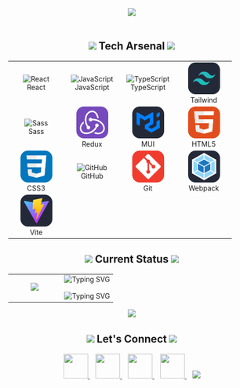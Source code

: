 <div align="center">
  <img src="https://capsule-render.vercel.app/api?type=venom&height=300&color=gradient&text=Amirhossein%20Khalaj%20Asadi&fontSize=70&desc=Frontend%20Developer%20|%20AI%20Explorer&animation=twinkling&fontColor=00FFFF&descSize=20&descAlignY=62&descAlign=50"/>
</div>

<br>

<h2 align="center">
  <img src="https://media.giphy.com/media/jSKBmKkvo2dPQQtsR1/giphy.gif" width="40px" /> Tech Arsenal <img src="https://media.giphy.com/media/jSKBmKkvo2dPQQtsR1/giphy.gif" width="40px" />
</h2>

<div align="center">
  <table align="center">
  <tr>
    <td align="center" width="100">
      <img src="https://techstack-generator.vercel.app/react-icon.svg" alt="React" width="65" height="65" />
      <br>React
    </td>
    <td align="center" width="100">
      <img src="https://techstack-generator.vercel.app/js-icon.svg" alt="JavaScript" width="65" height="65" />
      <br>JavaScript
    </td>
    <td align="center" width="100">
      <img src="https://techstack-generator.vercel.app/ts-icon.svg" alt="TypeScript" width="65" height="65" />
      <br>TypeScript
    </td>
    <td align="center" width="100">
      <img src="https://raw.githubusercontent.com/tandpfun/skill-icons/main/icons/TailwindCSS-Dark.svg" alt="Tailwind" width="65" height="65" />
      <br>Tailwind
    </td>
  </tr>
  <tr>
    <td align="center" width="100">
      <img src="https://techstack-generator.vercel.app/sass-icon.svg" alt="Sass" width="65" height="65" />
      <br>Sass
    </td>
    <td align="center" width="100">
      <img src="https://raw.githubusercontent.com/tandpfun/skill-icons/main/icons/Redux.svg" alt="Redux" width="65" height="65" />
      <br>Redux
    </td>
    <td align="center" width="100">
      <img src="https://raw.githubusercontent.com/tandpfun/skill-icons/main/icons/MaterialUI-Dark.svg" alt="Material UI" width="65" height="65" />
      <br>MUI
    </td>
    <td align="center" width="100">
      <img src="https://raw.githubusercontent.com/tandpfun/skill-icons/main/icons/HTML.svg" alt="HTML5" width="65" height="65" />
      <br>HTML5
    </td>
  </tr>
  <tr>
    <td align="center" width="100">
      <img src="https://raw.githubusercontent.com/tandpfun/skill-icons/main/icons/CSS.svg" alt="CSS3" width="65" height="65" />
      <br>CSS3
    </td>
    <td align="center" width="100">
      <img src="https://techstack-generator.vercel.app/github-icon.svg" alt="GitHub" width="65" height="65" />
      <br>GitHub
    </td>
    <td align="center" width="100">
      <img src="https://raw.githubusercontent.com/tandpfun/skill-icons/main/icons/Git.svg" alt="Git" width="65" height="65" />
      <br>Git
    </td>
    <td align="center" width="100">
      <img src="https://raw.githubusercontent.com/tandpfun/skill-icons/main/icons/Webpack-Dark.svg" alt="Webpack" width="65" height="65" />
      <br>Webpack
    </td>
  </tr>
  <tr>
    <td align="center" width="100">
      <img src="https://raw.githubusercontent.com/tandpfun/skill-icons/main/icons/Vite-Dark.svg" alt="Vite" width="65" height="65" />
      <br>Vite
    </td>
  </tr>
</table>
</div>



<h2 align="center">
  <img src="https://media.giphy.com/media/WFZvB7VIXBgiz3oDXE/giphy.gif" width="35px" /> Current Status <img src="https://media.giphy.com/media/WFZvB7VIXBgiz3oDXE/giphy.gif" width="35px" />
</h2>

<div align="center">
  <table border="0">
    <tr>
      <td width="50%" align="center">
        <div align="center">
  <img src="https://user-images.githubusercontent.com/74038190/225813708-98b745f2-7d22-48cf-9150-083f1b00d6c9.gif" width="100%"/>
</div>
      </td>
      <td width="50%" align="center">
        <img src="https://readme-typing-svg.demolab.com?font=Fira+Code&weight=600&size=20&pause=1000&color=00FFFF&center=true&vCenter=true&random=false&width=380&height=50&lines=Frontend+Developer+%F0%9F%8C%9F;AI+Explorer+%F0%9F%A4%96;Problem+Solver+%F0%9F%92%A1;Code+Artisan+%E2%9A%A1" alt="Typing SVG" />
        <br><br>
        <img src="https://readme-typing-svg.demolab.com?font=Fira+Code&weight=500&size=20&pause=1000&color=00FFFF&center=true&vCenter=true&random=false&width=380&height=50&lines=AI+Master's+%40+Eyvanekey+University;Software+Engineer+from+Damghan;Based+in+Tehran%2C+Iran" alt="Typing SVG" />
      </td>
    </tr>
  </table>
</div>

<div align="center">
  <img src="https://user-images.githubusercontent.com/73097560/115834477-dbab4500-a447-11eb-908a-139a6edaec5c.gif">
</div>

<h2 align="center">
  <img src="https://media.giphy.com/media/LnQjpWaON8nhr21vNW/giphy.gif" width="40"> Let's Connect <img src="https://media.giphy.com/media/LnQjpWaON8nhr21vNW/giphy.gif" width="40">
</h2>

<div align="center">
  <a href="mailto:a.h.khalajasadi@gmail.com" target="_blank">
    <img src="https://img.icons8.com/?size=100&id=l8GURTKU12XE&format=png&color=000000" width="50" height="50"/>
  </a>
  &nbsp;&nbsp;
  <a href="https://github.com/69amirhossein69" target="_blank">
    <img src="https://img.icons8.com/?size=100&id=52539&format=png&color=000000" width="50" height="50"/>
  </a>
  &nbsp;&nbsp;
  <a href="http://www.instagram.com/a.h.khalaj" target="_blank">
    <img src="https://img.icons8.com/?size=100&id=43625&format=png&color=000000" width="50" height="50"/>
  </a>
  &nbsp;&nbsp;
  <a href="https://t.me/AMIRHOSSEIN_AC69" target="_blank">
    <img src="https://img.icons8.com/?size=100&id=114954&format=png&color=000000" width="50" height="50"/>
  </a>
    &nbsp;&nbsp;
   <a href="https://www.linkedin.com/in/amirhossein-khalaj-asadi"><img src="https://skillicons.dev/icons?i=linkedin" width="40"/></a>
</div>
